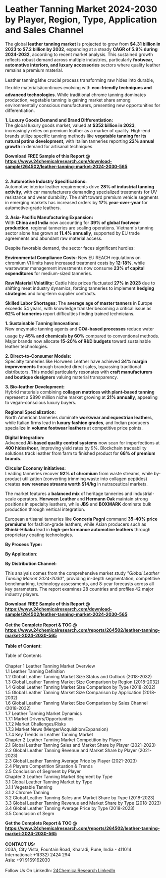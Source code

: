 <h1>Leather Tanning Market 2024-2030 by Player, Region, Type, Application and Sales Channel</h1><p>The global <strong>leather tanning market</strong> is projected to grow from <strong>$4.31 billion in 2023 to $7.2 billion by 2032</strong>, expanding at a steady <strong>CAGR of 5.9% during 2024-2032</strong>, according to recent market analysis. This sustained growth reflects robust demand across multiple industries, particularly <strong>footwear, automotive interiors, and luxury accessories</strong> sectors where quality leather remains a premium material.</p><p>Leather tanningâthe crucial process transforming raw hides into durable, flexible materialsâcontinues evolving with <strong>eco-friendly techniques and advanced technologies</strong>. While traditional chrome tanning dominates production, vegetable tanning is gaining market share among environmentally conscious manufacturers, presenting new opportunities for differentiation.</p><p><strong>1. Luxury Goods Demand and Brand Differentiation:</strong><br>
The global luxury goods market, valued at <strong>$352 billion in 2023</strong>, increasingly relies on premium leather as a marker of quality. High-end brands utilize specific tanning methods like <strong>vegetable tanning for its natural patina development</strong>, with Italian tanneries reporting <strong>22% annual growth</strong> in demand for artisanal techniques.</p><div><b>Download FREE Sample of this Report @ 
            <a href="https://www.24chemicalresearch.com/download-sample/264502/leather-tanning-market-2024-2030-565">
            https://www.24chemicalresearch.com/download-sample/264502/leather-tanning-market-2024-2030-565</a></b></div><br><p><strong>2. Automotive Industry Specifications:</strong><br>
Automotive interior leather requirements drive <strong>28% of industrial tanning activity</strong>, with car manufacturers demanding specialized treatments for UV resistance and wear durability. The shift toward premium vehicle segments in emerging markets has increased orders by <strong>17% year-over-year</strong> for automotive-grade leathers.</p><p><strong>3. Asia-Pacific Manufacturing Expansion:</strong><br>
With <strong>China and India</strong> now accounting for <strong>39% of global footwear production</strong>, regional tanneries are scaling operations. Vietnam's tanning sector alone has grown at <strong>11.4% annually</strong>, supported by EU trade agreements and abundant raw material access.</p><p>Despite favorable demand, the sector faces significant hurdles:</p><p><strong>Environmental Compliance Costs:</strong> New EU REACH regulations on chromium VI limits have increased treatment costs by <strong>12-18%</strong>, while wastewater management investments now consume <strong>23% of capital expenditures</strong> for medium-sized tanneries.</p><p><strong>Raw Material Volatility:</strong> Cattle hide prices fluctuated <strong>27% in 2023</strong> due to shifting meat industry dynamics, forcing tanneries to implement <strong>hedging strategies</strong> and long-term supplier contracts.</p><p><strong>Skilled Labor Shortages:</strong> The <strong>average age of master tanners</strong> in Europe exceeds 54 years, with knowledge transfer becoming a critical issue as <strong>62% of tanneries</strong> report difficulties finding trained technicians.</p><p><strong>1. Sustainable Tanning Innovations:</strong><br>
New enzymatic tanning agents and <strong>COâ-based processes</strong> reduce water usage by <strong>45% and chemicals by 60%</strong> compared to conventional methods. Major brands now allocate <strong>15-20% of R&amp;D budgets</strong> toward sustainable leather technologies.</p><p><strong>2. Direct-to-Consumer Models:</strong><br>
Specialty tanneries like Horween Leather have achieved <strong>34% margin improvements</strong> through branded direct sales, bypassing traditional distributors. This model particularly resonates with <strong>craft manufacturers and boutique designers</strong> valuing material transparency.</p><p><strong>3. Bio-leather Development:</strong><br>
Hybrid materials combining <strong>collagen matrices with plant-based tanning</strong> represent a $890 million niche market growing at <strong>21% annually</strong>, appealing to vegan-conscious luxury buyers.</p><p><strong>Regional Specialization:</strong><br>
	North American tanneries dominate <strong>workwear and equestrian leathers</strong>, while Italian firms lead in <strong>luxury fashion grades</strong>, and Indian producers specialize in <strong>volume footwear leathers</strong> at competitive price points.</p><p><strong>Digital Integration:</strong><br>
	Advanced <strong>AI-based quality control systems</strong> now scan for imperfections at <strong>400 hides/hour</strong>, improving yield rates by 9%. Blockchain traceability solutions track leather from farm to finished product for <strong>68% of premium brands</strong>.</p><p><strong>Circular Economy Initiatives:</strong><br>
	Leading tanneries recover <strong>92% of chromium</strong> from waste streams, while by-product utilization (converting trimming waste into collagen peptides) creates <strong>new revenue streams worth $14/kg</strong> in nutraceutical markets.</p><p>The market features a <strong>balanced mix</strong> of heritage tanneries and industrial-scale operators. <strong>Horween Leather</strong> and <strong>Hermann Oak</strong> maintain strong positions in specialty leathers, while <strong>JBS</strong> and <strong>BOXMARK</strong> dominate bulk production through vertical integration.</p><p>European artisanal tanneries like <strong>Conceria Pagni</strong> command <strong>35-40% price premiums</strong> for fashion-grade leathers, while Asian producers such as <strong>Shinki-Hikaku</strong> lead in <strong>high-performance automotive leathers</strong> through proprietary coating technologies.</p><p><strong>By Process Type:</strong></p><p><strong>By Application:</strong></p><p><strong>By Distribution Channel:</strong></p><p>This analysis comes from the comprehensive market study <em>"Global Leather Tanning Market 2024-2030"</em>, providing in-depth segmentation, competitive benchmarking, technology assessments, and 8-year forecasts across all key parameters. The report examines 28 countries and profiles 42 major industry players.</p><div><b>Download FREE Sample of this Report @ 
            <a href="https://www.24chemicalresearch.com/download-sample/264502/leather-tanning-market-2024-2030-565">
            https://www.24chemicalresearch.com/download-sample/264502/leather-tanning-market-2024-2030-565</a></b></div><br><div><b>Get the Complete Report & TOC @ 
            <a href="https://www.24chemicalresearch.com/reports/264502/leather-tanning-market-2024-2030-565">
            https://www.24chemicalresearch.com/reports/264502/leather-tanning-market-2024-2030-565</a></b></div><br>
            <b>Table of Content:</b><p>Table of Contents<br />
<br />
Chapter 1 Leather Tanning Market Overview<br />
    1.1 Leather Tanning Definition<br />
    1.2 Global Leather Tanning Market Size Status and Outlook (2018-2032)<br />
    1.3 Global Leather Tanning Market Size Comparison by Region (2018-2032)<br />
    1.4 Global Leather Tanning Market Size Comparison by Type (2018-2032)<br />
    1.5 Global Leather Tanning Market Size Comparison by Application (2018-2032)<br />
    1.6 Global Leather Tanning Market Size Comparison by Sales Channel (2018-2032)<br />
    1.7 Leather Tanning Market Dynamics<br />
        1.7.1 Market Drivers/Opportunities<br />
        1.7.2 Market Challenges/Risks<br />
        1.7.3 Market News (Merger/Acquisition/Expansion)<br />
        1.7.4 Key Trends in Leather Tanning Market<br />
Chapter 2 Leather Tanning Market Competition by Player<br />
    2.1 Global Leather Tanning Sales and Market Share by Player (2021-2023)<br />
    2.2 Global Leather Tanning Revenue and Market Share by Player (2021-2023)<br />
    2.3 Global Leather Tanning Average Price by Player (2021-2023)<br />
    2.4 Players Competition Situation & Trends<br />
    2.5 Conclusion of Segment by Player<br />
Chapter 3 Leather Tanning Market Segment by Type<br />
    3.1 Global Leather Tanning Market by Type<br />
        3.1.1 Vegetable Tanning<br />
        3.1.2 Chrome Tanning<br />
    3.2 Global Leather Tanning Sales and Market Share by Type (2018-2023)<br />
    3.3 Global Leather Tanning Revenue and Market Share by Type (2018-2023)<br />
    3.4 Global Leather Tanning Average Price by Type (2018-2023)<br />
    3.5 Conclusion of Segm</p><div><b>Get the Complete Report & TOC @ 
            <a href="https://www.24chemicalresearch.com/reports/264502/leather-tanning-market-2024-2030-565">
            https://www.24chemicalresearch.com/reports/264502/leather-tanning-market-2024-2030-565</a></b></div><br><b>CONTACT US:</b><br>
            203A, City Vista, Fountain Road, Kharadi, Pune, India - 411014<br>
            International: +1(332) 2424 294<br>
            Asia: +91 9169162030 <br><br>
            Follow Us On LinkedIn: <a href="https://www.linkedin.com/company/24chemicalresearch/">24ChemicalResearch LinkedIn</a>